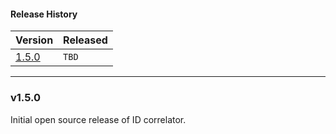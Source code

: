 #### Release History

| Version | Released |
| --- | --- |
| [1.5.0](#v150) | `TBD` |

---

### v1.5.0

Initial open source release of ID correlator.
